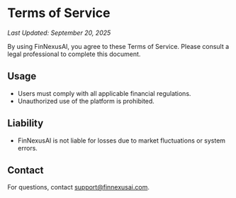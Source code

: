 # Terms of Service
*Last Updated: September 20, 2025*

By using FinNexusAI, you agree to these Terms of Service. Please consult a legal professional to complete this document.

## Usage
- Users must comply with all applicable financial regulations.
- Unauthorized use of the platform is prohibited.

## Liability
- FinNexusAI is not liable for losses due to market fluctuations or system errors.

## Contact
For questions, contact [support@finnexusai.com](mailto:support@finnexusai.com).
